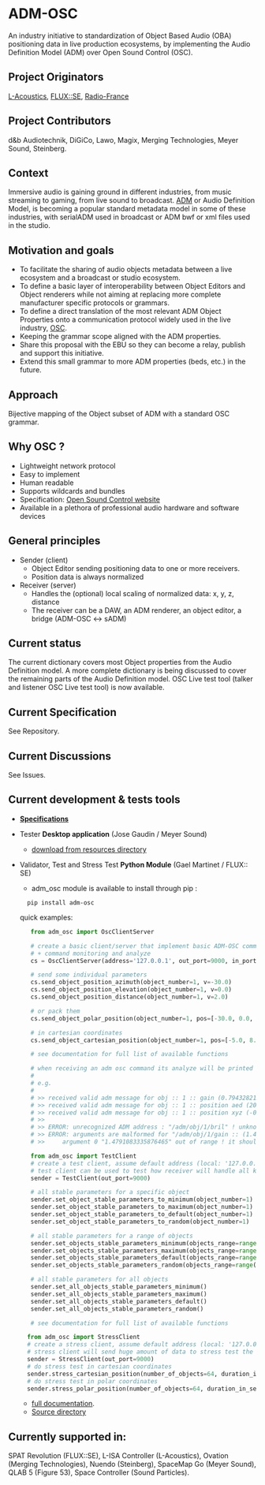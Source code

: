 # ADM-OSC
An industry initiative to standardization of Object Based Audio (OBA) positioning data in live production ecosystems, by implementing the Audio Definition Model (ADM) over Open Sound Control (OSC).

## Project Originators

[L-Acoustics](https://www.l-acoustics.com/), [FLUX::SE](https://www.flux.audio/), [Radio-France](https://www.radiofrance.com/innovation-nouveaux-formats)

## Project Contributors
d&b Audiotechnik, DiGiCo, Lawo, Magix, Merging Technologies, Meyer Sound, Steinberg.

## Context
Immersive audio is gaining ground in different industries, from music streaming to gaming, from live sound to broadcast. [ADM](https://adm.ebu.io/) or Audio Definition Model, is becoming a popular standard metadata model in some of these industries, with serialADM used in broadcast or ADM bwf or xml files used in the studio.

## Motivation and goals
* To facilitate the sharing of audio objects metadata between a live ecosystem and a broadcast or studio ecosystem.
* To define a basic layer of interoperability between Object Editors and Object renderers while not aiming at replacing more complete manufacturer specific protocols or grammars.
* To define a direct translation of the most relevant ADM Object Properties onto a communication protocol widely used in the live industry, [OSC](http://opensoundcontrol.org/introduction-osc).
* Keeping the grammar scope aligned with the ADM properties.
* Share this proposal with the EBU so they can become a relay, publish and support this initiative.
* Extend this small grammar to more ADM properties (beds, etc.) in the future.

## Approach
Bijective mapping of the Object subset of ADM with a standard OSC grammar.

## Why OSC ?
* Lightweight network protocol
* Easy to implement
* Human readable
* Supports wildcards and bundles
* Specification: [Open Sound Control website](http://opensoundcontrol.org/)
* Available in a plethora of professional audio hardware and software devices

## General principles
* Sender (client)
  * Object Editor sending positioning data to one or more receivers.
  * Position data is always normalized 
* Receiver (server)
  * Handles the (optional) local scaling of normalized data: x, y, z, distance
  * The receiver can be a DAW, an ADM renderer, an object editor, a bridge (ADM-OSC <-> sADM)
  
## Current status
The current dictionary covers most Object properties from the Audio Definition model.
A more complete dictionary is being discussed to cover the remaining parts of the Audio Definition model.
OSC Live test tool (talker and listener OSC Live test tool) is now available.

## Current Specification
See Repository.

## Current Discussions
See Issues.

## Current development & tests tools

+ [**Specifications**](https://github.com/immersive-audio-live/ADM-OSC/blob/main/Source/ADM-OSC%20Specification.xlsx)


+ Tester **Desktop application** (Jose Gaudin / Meyer Sound)
  + [download from resources directory](https://github.com/immersive-audio-live/ADM-OSC/tree/main/Resources)
  

+ Validator, Test and Stress Test **Python Module** (Gael Martinet / FLUX:: SE)
  + adm_osc module is available to install through pip : 
  ```shell 
    pip install adm-osc
    ```
  quick examples:

  ```python 
     from adm_osc import OscClientServer
  
     # create a basic client/server that implement basic ADM-OSC communication with stable parameters 
     # + command monitoring and analyze
     cs = OscClientServer(address='127.0.0.1', out_port=9000, in_port=9001)

     # send some individual parameters  
     cs.send_object_position_azimuth(object_number=1, v=-30.0)
     cs.send_object_position_elevation(object_number=1, v=0.0)
     cs.send_object_position_distance(object_number=1, v=2.0)

     # or pack them
     cs.send_object_polar_position(object_number=1, pos=[-30.0, 0.0, 2.0])
  
     # in cartesian coordinates
     cs.send_object_cartesian_position(object_number=1, pos=[-5.0, 8.0, 0.0])
  
     # see documentation for full list of available functions
  
     # when receiving an adm osc command its analyze will be printed on the command output window
     #
     # e.g.
     #
     # >> received valid adm message for obj :: 1 :: gain (0.7943282127380371)
     # >> received valid adm message for obj :: 1 :: position aed (20.33701515197754, 0.0, 0.8807612657546997)
     # >> received valid adm message for obj :: 1 :: position xyz (-0.2606865465641022, 0.8273822069168091, 0.0)
     # >>
     # >> ERROR: unrecognized ADM address : "/adm/obj/1/bril" ! unknown command "/bril/"
     # >> ERROR: arguments are malformed for "/adm/obj/1/gain :: (1.4791083335876465,)":
     # >>     argument 0 "1.4791083335876465" out of range ! it should be less or equal than "1.0"
  
     ```
  
  ```python 
     from adm_osc import TestClient
     # create a test client, assume default address (local: '127.0.0.1')
     # test client can be used to test how receiver will handle all kind of parameters and parameters value range
     sender = TestClient(out_port=9000)
  
     # all stable parameters for a specific object
     sender.set_object_stable_parameters_to_minimum(object_number=1)
     sender.set_object_stable_parameters_to_maximum(object_number=1)
     sender.set_object_stable_parameters_to_default(object_number=1)
     sender.set_object_stable_parameters_to_random(object_number=1)
  
     # all stable parameters for a range of objects
     sender.set_objects_stable_parameters_minimum(objects_range=range(1, 64))
     sender.set_objects_stable_parameters_maximum(objects_range=range(1, 64))
     sender.set_objects_stable_parameters_default(objects_range=range(1, 64))
     sender.set_objects_stable_parameters_random(objects_range=range(1, 64))
  
     # all stable parameters for all objects
     sender.set_all_objects_stable_parameters_minimum()
     sender.set_all_objects_stable_parameters_maximum()
     sender.set_all_objects_stable_parameters_default()
     sender.set_all_objects_stable_parameters_random()
  
     # see documentation for full list of available functions
     ```
    
  ```python 
    from adm_osc import StressClient
    # create a stress client, assume default address (local: '127.0.0.1')
    # stress client will send huge amount of data to stress test the receivers
    sender = StressClient(out_port=9000)
    # do stress test in cartesian coordinates
    sender.stress_cartesian_position(number_of_objects=64, duration_in_second=60.0, interval_in_milliseconds=10.0)
    # do stress test in polar coordinates
    sender.stress_polar_position(number_of_objects=64, duration_in_second=60.0, interval_in_milliseconds=10.0)
    ```
  + [full documentation](Source/adm_osc/doc/documentation.md).
  + [Source directory](https://github.com/immersive-audio-live/ADM-OSC/tree/main/Source)

## Currently supported in:
SPAT Revolution (FLUX::SE), L-ISA Controller (L-Acoustics), Ovation (Merging Technologies), Nuendo (Steinberg), SpaceMap Go (Meyer Sound), QLAB 5 (Figure 53), Space Controller (Sound Particles).



